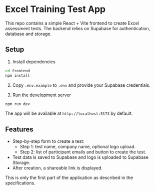 # Excel Training Test App

This repo contains a simple React + Vite frontend to create Excel assessment tests. The backend relies on Supabase for authentication, database and storage.

## Setup

1. Install dependencies

```bash
cd frontend
npm install
```

2. Copy `.env.example` to `.env` and provide your Supabase credentials.

3. Run the development server

```bash
npm run dev
```

The app will be available at `http://localhost:5173` by default.

## Features

- Step-by-step form to create a test:
  - Step 1: test name, company name, optional logo upload.
  - Step 2: list of participant emails and button to create the test.
- Test data is saved to Supabase and logo is uploaded to Supabase Storage.
- After creation, a shareable link is displayed.

This is only the first part of the application as described in the specifications.
